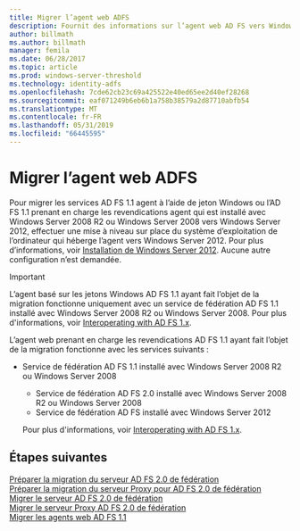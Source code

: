 ```yaml
---
title: Migrer l’agent web ADFS
description: Fournit des informations sur l’agent web AD FS vers Windows Server 2012.
author: billmath
ms.author: billmath
manager: femila
ms.date: 06/28/2017
ms.topic: article
ms.prod: windows-server-threshold
ms.technology: identity-adfs
ms.openlocfilehash: 7cde62cb23c69a425522e40ed65ee2d40ef28268
ms.sourcegitcommit: eaf071249b6eb6b1a758b38579a2d87710abfb54
ms.translationtype: MT
ms.contentlocale: fr-FR
ms.lasthandoff: 05/31/2019
ms.locfileid: "66445595"
---
```

# <a name="migrate-the-ad-fs-web-agent"></a>Migrer l’agent web ADFS

Pour migrer les services AD FS 1.1 agent à l’aide de jeton Windows ou l’AD FS 1.1 prenant en charge les revendications agent qui est installé avec Windows Server 2008 R2 ou Windows Server 2008 vers Windows Server 2012, effectuer une mise à niveau sur place du système d’exploitation de l’ordinateur qui héberge l’agent vers Windows Server 2012. Pour plus d’informations, voir [Installation de Windows Server 2012](https://technet.microsoft.com/library/jj134246.aspx). Aucune autre configuration n’est demandée.  
  
> [!IMPORTANT]
>  L’agent basé sur les jetons Windows AD FS 1.1 ayant fait l’objet de la migration fonctionne uniquement avec un service de fédération AD FS 1.1 installé avec Windows Server 2008 R2 ou Windows Server 2008. Pour plus d'informations, voir [Interoperating with AD FS 1.x](Interoperating-with-AD-FS-1.x.md).  
> 
>  L’agent web prenant en charge les revendications AD FS 1.1 ayant fait l’objet de la migration fonctionne avec les services suivants :  
> 
> - Service de fédération AD FS 1.1 installé avec Windows Server 2008 R2 ou Windows Server 2008  
>   -   Service de fédération AD FS 2.0 installé avec Windows Server 2008 R2 ou Windows Server 2008  
>   -   Service de fédération AD FS installé avec Windows Server 2012  
> 
>   Pour plus d'informations, voir [Interoperating with AD FS 1.x](Interoperating-with-AD-FS-1.x.md).  
  
  
## <a name="next-steps"></a>Étapes suivantes
 [Préparer la migration du serveur AD FS 2.0 de fédération](prepare-to-migrate-ad-fs-fed-server.md)   
 [Préparer la migration du serveur Proxy pour AD FS 2.0 de fédération](prepare-to-migrate-ad-fs-fed-proxy.md)   
 [Migrer le serveur AD FS 2.0 de fédération](migrate-the-ad-fs-fed-server.md)   
 [Migrer le serveur Proxy AD FS 2.0 de fédération](migrate-the-ad-fs-2-fed-server-proxy.md)   
 [Migrer les agents web AD FS 1.1](migrate-the-ad-fs-web-agent.md)
